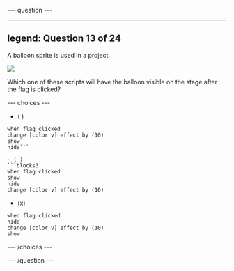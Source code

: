 --- question ---

---
legend: Question 13 of 24
---

A balloon sprite is used in a project.

![](images/balloon.png)

Which one of these scripts will have the balloon visible on the stage after the flag is clicked?

--- choices ---

- ( )
```blocks3
when flag clicked
change [color v] effect by (10)
show
hide```

- ( ) 
```blocks3
when flag clicked
show
hide
change [color v] effect by (10)
```

- (x) 
```blocks3
when flag clicked
hide
change [color v] effect by (10)
show
```

--- /choices ---

--- /question ---
